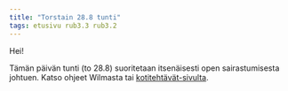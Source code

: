 ```yaml
---
title: "Torstain 28.8 tunti"
tags: etusivu rub3.3 rub3.2
---
```


Hei!

Tämän päivän tunti (to 28.8) suoritetaan itsenäisesti open sairastumisesta johtuen. Katso ohjeet Wilmasta tai [kotitehtävät-sivulta](http://riikka.koskenranta.fi/kurssit/2014-2015/rub3.2/kotitehtavat/).